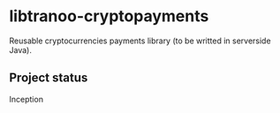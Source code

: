 # libtranoo-cryptopayments
Reusable cryptocurrencies payments library (to be writted in serverside Java).

## Project status

Inception

